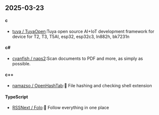 ## 2025-03-23
#### c
* [tuya / TuyaOpen](https://github.com/tuya/TuyaOpen):Tuya open source AI+IoT development framework for device for T2, T3, T5AI, esp32, esp32c3, ln882h, bk7231n
#### c#
* [cyanfish / naps2](https://github.com/cyanfish/naps2):Scan documents to PDF and more, as simply as possible.
#### c++
* [namazso / OpenHashTab](https://github.com/namazso/OpenHashTab):📝 File hashing and checking shell extension
#### TypeScript
* [RSSNext / Folo](https://github.com/RSSNext/Folo):🧡 Follow everything in one place
